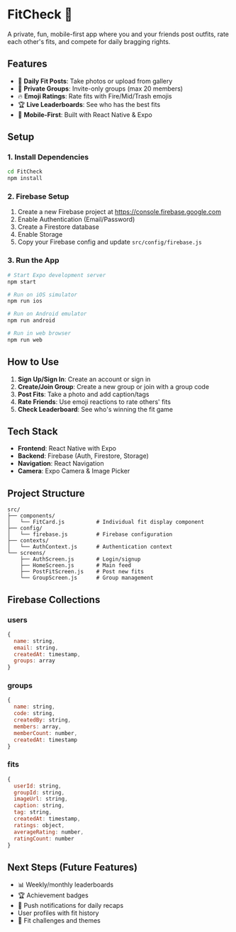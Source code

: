 # FitCheck 🧥

A private, fun, mobile-first app where you and your friends post outfits, rate each other's fits, and compete for daily bragging rights.

## Features

- 📸 **Daily Fit Posts**: Take photos or upload from gallery
- 👥 **Private Groups**: Invite-only groups (max 20 members)
- 🔥 **Emoji Ratings**: Rate fits with Fire/Mid/Trash emojis
- 🏆 **Live Leaderboards**: See who has the best fits
- 📱 **Mobile-First**: Built with React Native & Expo

## Setup

### 1. Install Dependencies

```bash
cd FitCheck
npm install
```

### 2. Firebase Setup

1. Create a new Firebase project at https://console.firebase.google.com
2. Enable Authentication (Email/Password)
3. Create a Firestore database
4. Enable Storage
5. Copy your Firebase config and update `src/config/firebase.js`

### 3. Run the App

```bash
# Start Expo development server
npm start

# Run on iOS simulator
npm run ios

# Run on Android emulator
npm run android

# Run in web browser
npm run web
```

## How to Use

1. **Sign Up/Sign In**: Create an account or sign in
2. **Create/Join Group**: Create a new group or join with a group code
3. **Post Fits**: Take a photo and add caption/tags
4. **Rate Friends**: Use emoji reactions to rate others' fits
5. **Check Leaderboard**: See who's winning the fit game

## Tech Stack

- **Frontend**: React Native with Expo
- **Backend**: Firebase (Auth, Firestore, Storage)
- **Navigation**: React Navigation
- **Camera**: Expo Camera & Image Picker

## Project Structure

```
src/
├── components/
│   └── FitCard.js          # Individual fit display component
├── config/
│   └── firebase.js         # Firebase configuration
├── contexts/
│   └── AuthContext.js      # Authentication context
└── screens/
    ├── AuthScreen.js       # Login/signup
    ├── HomeScreen.js       # Main feed
    ├── PostFitScreen.js    # Post new fits
    └── GroupScreen.js      # Group management
```

## Firebase Collections

### users

```javascript
{
  name: string,
  email: string,
  createdAt: timestamp,
  groups: array
}
```

### groups

```javascript
{
  name: string,
  code: string,
  createdBy: string,
  members: array,
  memberCount: number,
  createdAt: timestamp
}
```

### fits

```javascript
{
  userId: string,
  groupId: string,
  imageUrl: string,
  caption: string,
  tag: string,
  createdAt: timestamp,
  ratings: object,
  averageRating: number,
  ratingCount: number
}
```

## Next Steps (Future Features)

- 📊 Weekly/monthly leaderboards
- 🏆 Achievement badges
- 📱 Push notifications for daily recaps
- User profiles with fit history
- 🎯 Fit challenges and themes
